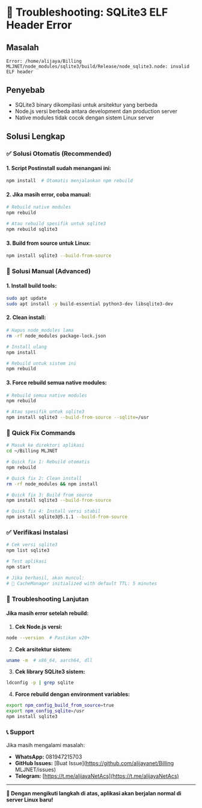 # 🚨 Troubleshooting: SQLite3 ELF Header Error

## Masalah
```
Error: /home/alijaya/Billing MLJNET/node_modules/sqlite3/build/Release/node_sqlite3.node: invalid ELF header
```

## Penyebab
- SQLite3 binary dikompilasi untuk arsitektur yang berbeda
- Node.js versi berbeda antara development dan production server
- Native modules tidak cocok dengan sistem Linux server

## Solusi Lengkap

### ✅ **Solusi Otomatis (Recommended)**

#### 1. **Script Postinstall sudah menangani ini:**
```bash
npm install  # Otomatis menjalankan npm rebuild
```

#### 2. **Jika masih error, coba manual:**
```bash
# Rebuild native modules
npm rebuild

# Atau rebuild spesifik untuk sqlite3
npm rebuild sqlite3
```

#### 3. **Build from source untuk Linux:**
```bash
npm install sqlite3 --build-from-source
```

### 🔧 **Solusi Manual (Advanced)**

#### 1. **Install build tools:**
```bash
sudo apt update
sudo apt install -y build-essential python3-dev libsqlite3-dev
```

#### 2. **Clean install:**
```bash
# Hapus node_modules lama
rm -rf node_modules package-lock.json

# Install ulang
npm install

# Rebuild untuk sistem ini
npm rebuild
```

#### 3. **Force rebuild semua native modules:**
```bash
# Rebuild semua native modules
npm rebuild

# Atau spesifik untuk sqlite3
npm install sqlite3 --build-from-source --sqlite=/usr
```

### 🎯 **Quick Fix Commands**

```bash
# Masuk ke direktori aplikasi
cd ~/Billing MLJNET

# Quick fix 1: Rebuild otomatis
npm rebuild

# Quick fix 2: Clean install
rm -rf node_modules && npm install

# Quick fix 3: Build from source
npm install sqlite3 --build-from-source

# Quick fix 4: Install versi stabil
npm install sqlite3@5.1.1 --build-from-source
```

### ✅ **Verifikasi Instalasi**

```bash
# Cek versi sqlite3
npm list sqlite3

# Test aplikasi
npm start

# Jika berhasil, akan muncul:
# 🚀 CacheManager initialized with default TTL: 5 minutes
```

### 🚨 **Troubleshooting Lanjutan**

#### Jika masih error setelah rebuild:

1. **Cek Node.js versi:**
```bash
node --version  # Pastikan v20+
```

2. **Cek arsitektur sistem:**
```bash
uname -m  # x86_64, aarch64, dll
```

3. **Cek library SQLite3 sistem:**
```bash
ldconfig -p | grep sqlite
```

4. **Force rebuild dengan environment variables:**
```bash
export npm_config_build_from_source=true
export npm_config_sqlite=/usr
npm install sqlite3
```

### 📞 **Support**

Jika masih mengalami masalah:
- **WhatsApp:** 081947215703
- **GitHub Issues:** [Buat Issue](https://github.com/alijayanet/Billing MLJNET/issues)
- **Telegram:** [https://t.me/alijayaNetAcs](https://t.me/alijayaNetAcs)

---

**🎯 Dengan mengikuti langkah di atas, aplikasi akan berjalan normal di server Linux baru!**

